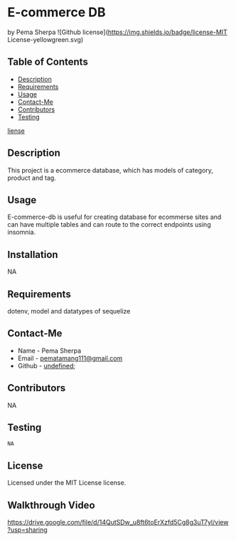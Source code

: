   # E-commerce DB
  by Pema Sherpa
  ![Github license](https://img.shields.io/badge/license-MIT License-yellowgreen.svg)
  ## Table of Contents
  * [Description](#description)
  * [Requirements](#requirements)
  * [Usage](#usage)
  * [Contact-Me](#contact-me)
  * [Contributors](#contributors)
  * [Testing](#testing)
  
 [liense](#license)

  ## Description
  This project is a ecommerce database, which has models of category, product and tag.
  ## Usage
  E-commerce-db is useful for creating database for ecommerse sites and can have multiple tables and can route to the correct endpoints using insomnia.
  ## Installation
  NA
  ## Requirements
  dotenv, model and datatypes of sequelize
  ## Contact-Me
  * Name - Pema Sherpa
  * Email - pematamang111@gmail.com
  * Github - [undefined](https://github.com/undefined);
  ## Contributors
  NA
  ## Testing
  ```
  NA
  ```
  ## License
  Licensed under the MIT License license.

  ## Walkthrough Video 
  https://drive.google.com/file/d/14QutSDw_u8ft6toErXzfd5Cg8g3uT7yl/view?usp=sharing
  
